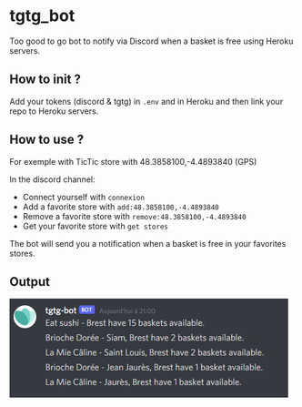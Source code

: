 # tgtg_bot

Too good to go bot to notify via Discord when a basket is free using Heroku servers.

## How to init ?

Add your tokens (discord & tgtg) in `.env` and in Heroku and then link your repo to Heroku servers.

## How to use ?

For exemple with TicTic store with 48.3858100,-4.4893840 (GPS)

In the discord channel:
- Connect yourself with `connexion`
- Add a favorite store with `add:48.3858100,-4.4893840`
- Remove a favorite store with `remove:48.3858100,-4.4893840`
- Get your favorite store with `get stores`

The bot will send you a notification when a basket is free in your favorites stores.

## Output

![alt text](https://github.com/ThomasCochou/TooGoodToGo_Discord_Bot/blob/main/exemple%20screen.png?raw=true)

